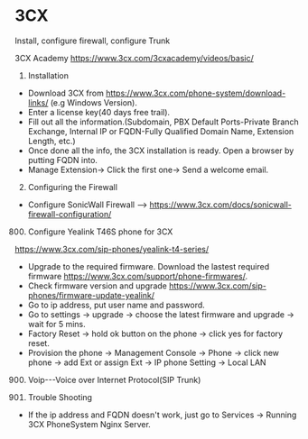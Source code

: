 # 3CX
Install, configure firewall, configure Trunk

3CX Academy https://www.3cx.com/3cxacademy/videos/basic/

1. Installation
* Download 3CX from https://www.3cx.com/phone-system/download-links/ (e.g Windows Version).
* Enter a license key(40 days free trail).
* Fill out all the information.(Subdomain, PBX Default Ports-Private Branch Exchange, Internal IP or FQDN-Fully Qualified Domain Name, Extension Length, etc.)
* Once done all the info, the 3CX installation is ready. Open a browser by putting FQDN into.
* Manage Extension-> Click the first one-> Send a welcome email.
2. Configuring the Firewall
* Configure SonicWall Firewall --> https://www.3cx.com/docs/sonicwall-firewall-configuration/


800. Configure Yealink T46S phone for 3CX

https://www.3cx.com/sip-phones/yealink-t4-series/
* Upgrade to the required firmware. Download the lastest required firmware https://www.3cx.com/support/phone-firmwares/.
* Check firmware version and upgrade https://www.3cx.com/sip-phones/firmware-update-yealink/
* Go to ip address, put user name and password.
* Go to settings -> upgrade -> choose the latest firmware and upgrade -> wait for 5 mins.
* Factory Reset -> hold ok button on the phone -> click yes for factory reset.
* Provision the phone -> Management Console -> Phone -> click new phone -> add Ext or assign Ext -> IP phone Setting -> Local LAN
900. Voip---Voice over Internet Protocol(SIP Trunk)


999. Trouble Shooting
* If the ip address and FQDN doesn't work, just go to Services -> Running 3CX PhoneSystem Nginx Server.
